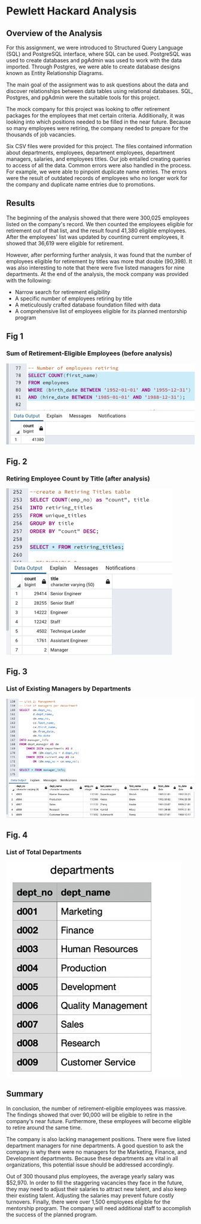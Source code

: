 # Pewlett Hackard Analysis


## Overview of the Analysis

For this assignment, we were introduced to Structured Query Language (SQL) and PostgreSQL interface, where SQL can be used. PostgreSQL was used to create databases and pgAdmin was used to work with the data imported. Through Postgres, we were able to create database designs known as Entity Relationship Diagrams. 

The main goal of the assignment was to ask questions about the data and discover relationships between data tables using relational databases. SQL, Postgres, and pgAdmin were the suitable tools for this project.

The mock company for this project was looking to offer retirement packages for the employees that met certain criteria. Additionally, it was looking into which positions needed to be filled in the near future. Because so many employees were retiring, the company needed to prepare for the thousands of job vacancies.

Six CSV files were provided for this project. The files contained information about departments, employees, department employees, department managers, salaries, and employees titles. Our job entailed creating queries to access of all the data. Common errors were also handled in the process. For example, we were able to pinpoint duplicate name entries. The errors were the result of outdated records of employees who no longer work for the company and duplicate name entries due to promotions. 


## Results

The beginning of the analysis showed that there were 300,025 employees listed on the company's record. We then counted the employees eligible for retirement out of that list, and the result found 41,380 eligible employees. After the employees' list was updated by counting current employees, it showed that 36,619 were eligible for retirement.

However, after performing further analysis, it was found that the number of employees eligible for retirement by titles was more that double (90,398). It was also interesting to note that there were five listed managers for nine departments. At the end of the analysis, the mock company was provided with the following:

- Narrow search for retirement eligibility
- A specific number of employees retiring by title
- A meticulously crafted database foundation filled with data
- A comprehensive list of employees eligible for its planned mentorship program


## Fig 1

### Sum of Retirement-Eligible Employees (before analysis)
![sum_ret_emp.PNG](PNGs/sum_ret_emp.png)

## Fig. 2

### Retiring Employee Count by Title (after analysis)
![ret_titles.PNG](PNGs/ret_titles.png)

## Fig. 3
### List of Existing Managers by Departments
![mng_dept.PNG](PNGs/mng_dept.png)

## Fig. 4
### List of Total Departments
![total_dept.PNG](PNGs/total_dept.png)


## Summary

In conclusion, the number of retirement-eligible employees was massive. The findings showed that over 90,000 will be eligible to retire in the company's near future. Furthermore, these employees will become eligible to retire around the same time. 

The company is also lacking management positions. There were five listed department managers for nine departments. A good question to ask the company is why there were no managers for the Marketing, Finance, and Development departments. Because these departments are vital in all organizations, this potential issue should be addressed accordingly.

Out of 300 thousand plus employees, the average yearly salary was $52,970. 
In order to fill the staggering vacancies they face in the future, they may need to adjust their salaries to attract new talent, and also keep their existing talent. Adjusting the salaries may prevent future costly turnovers. Finally, there were over 1,500 employees eligible for the mentorship program. The company will need additional staff to accomplish the success of the planned program.
